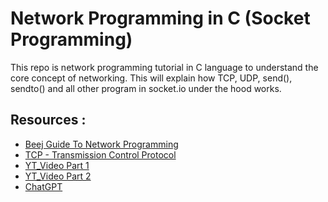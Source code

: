 # Network Programming in C (Socket Programming)

This repo is network programming tutorial in C language to understand the core
concept of networking. This will explain how TCP, UDP, send(), sendto() and all
other program in socket.io under the hood works.

## Resources :
- [Beej Guide To Network Programming](https://beej.us/guide/bgnet/html/)
- [TCP - Transmission Control Protocol](https://datatracker.ietf.org/doc/html/rfc793)
- [YT_Video Part 1](https://www.youtube.com/watch?v=LtXEMwSG5-8)
- [YT_Video Part 2](https://www.youtube.com/watch?v=mStnzIEprH8)
- [ChatGPT](https://chat.openai.com/)

